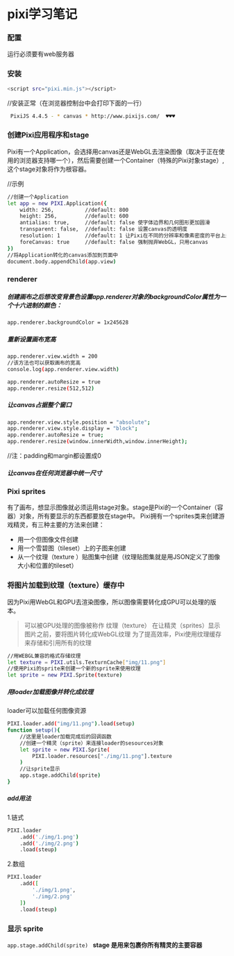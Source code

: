 # pixi学习笔记

### 配置
运行必须要有web服务器

### 安装
``` bash
<script src="pixi.min.js"></script>
```
//安装正常（在浏览器控制台中会打印下面的一行）
``` bash
 PixiJS 4.4.5 - * canvas * http://www.pixijs.com/  ♥♥♥ 
```

### 创建Pixi应用程序和stage
Pixi有一个Application，会选择用canvas还是WebGL去渲染图像（取决于正在使用的浏览器支持哪一个），然后需要创建一个Container（特殊的Pixi对象stage）,这个stage对象将作为根容器。

//示例
``` bash
//创建一个Application
let app = new PIXI.Application({
    width: 256,          //default: 800
    height: 256,         //default: 600
    antialias: true,     //default: false 使字体边界和几何图形更加圆滑
    transparent: false,  //default: false 设置canvas的透明度
    resolution: 1        //default: 1 让Pixi在不同的分辨率和像素密度的平台上运行变得简单
    foreCanvas: true     //default: false 强制抛弃WebGL，只用canvas
})
//将Application转化的canvas添加到页面中
document.body.appendChild(app.view)
```

### renderer
##### 创建画布之后想改变背景色设置app.renderer对象的backgroundColor属性为一个十六进制的颜色：
``` bash 
app.renderer.backgroundColor = 1x245628
```

##### 重新设置画布宽高
``` bash
app.renderer.view.width = 200
//该方法也可以获取画布的宽高
console.log(app.renderer.view.width)
```
``` bash
app.renderer.autoResize = true
app.renderer.resize(512,512)
```
##### 让canvas占据整个窗口
``` bash 
app.renderer.view.style.position = "absolute";
app.renderer.view.style.display = "block";
app.renderer.autoResize = true;
app.renderer.resize(window.innerWidth,window.innerHeight);
```
//注：padding和margin都设置成0

##### 让canvas在任何浏览器中统一尺寸

### Pixi sprites

有了画布，想显示图像就必须运用stage对象。stage是Pixi的一个Container（容器）对象，所有要显示的东西都要放在stage中。
Pixi拥有一个sprites类来创建游戏精灵，有三种主要的方法来创建：
* 用一个但图像文件创建
* 用一个雪碧图（tileset）上的子图来创建
* 从一个纹理（texture ）贴图集中创建（纹理贴图集就是用JSON定义了图像大小和位置的tileset）

### 将图片加载到纹理（texture）缓存中
因为Pixi用WebGL和GPU去渲染图像，所以图像需要转化成GPU可以处理的版本。
> 可以被GPU处理的图像被称作 纹理（texture）
> 在让精灵（sprites）显示图片之前，要将图片转化成WebGL纹理
> 为了提高效率，Pixi使用纹理缓存来存储和引用所有的纹理
``` bash
//用WEBGL兼容的格式存储纹理
let texture = PIXI.utils.TexturnCache["img/11.png"]
//使用Pixi的sprite来创建一个新的sprite来使用纹理
let sprite = new PIXI.Sprite(texture)
```
##### 用loader加载图像并转化成纹理
loader可以加载任何图像资源
``` bash
PIXI.loader.add("img/11.png").load(setup)
function setup(){
    //这里是loader加载完成后的回调函数
    //创建一个精灵（sprite）来连接loader的sesources对象
    let sprite = new PIXI.Sprite(
        PIXI.loader.resources["./img/11.png"].texture
    )
    //让sprite显示
    app.stage.addChild(sprite)
}
```

##### add用法
1.链式
``` bash
PIXI.loader
    .add('./img/1.png')
    .add('./img/2.png')
    .load(steup)
```
2.数组
``` bash
PIXI.loader
    .add([
        './img/1.png',
        './img/2.png'
    ])
    .load(steup)
```

### 显示 sprite
`app.stage.addChild(sprite) `
**stage 是用来包裹你所有精灵的主要容器**
